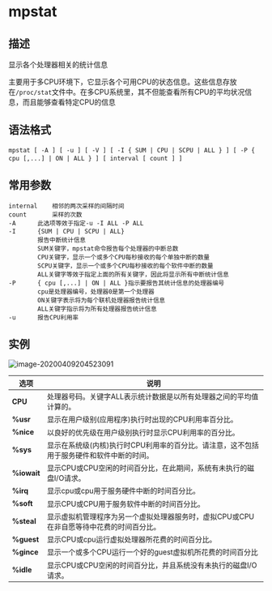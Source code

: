 # mpstat

## 描述

显示各个处理器相关的统计信息

主要用于多CPU环境下，它显示各个可用CPU的状态信息。这些信息存放在`/proc/stat`文件中。在多CPU系统里，其不但能查看所有CPU的平均状况信息，而且能够查看特定CPU的信息

## 语法格式

```shell
mpstat [ -A ] [ -u ] [ -V ] [ -I { SUM | CPU | SCPU | ALL } ] [ -P { cpu [,...] | ON | ALL } ] [ interval [ count ] ]
```

## 常用参数

```shell
internal	相邻的两次采样的间隔时间
count		采样的次数
-A		此选项等效于指定-u -I ALL -P ALL
-I		{SUM | CPU | SCPU | ALL}
        报告中断统计信息
        SUM关键字，mpstat命令报告每个处理器的中断总数
        CPU关键字，显示一个或多个CPU每秒接收的每个单独中断的数量
        SCPU关键字，显示一个或多个CPU每秒接收的每个软件中断的数量
        ALL关键字等效于指定上面的所有关键字，因此将显示所有中断统计信息
-P		{ cpu [,...] | ON | ALL }指示要报告其统计信息的处理器编号
		cpu是处理器编号，处理器0是第一个处理器
		ON关键字表示将为每个联机处理器报告统计信息
		ALL关键字指示将为所有处理器报告统计信息
-u		报告CPU利用率
```

## 实例

![image-20200409204523091](..\..\images\image-20200409204523091.png)

| 选项        | 说明                                                         |
| ----------- | ------------------------------------------------------------ |
| **CPU**     | 处理器号码。关键字ALL表示统计数据是以所有处理器之间的平均值计算的。 |
| **%usr**    | 显示在用户级别(应用程序)执行时出现的CPU利用率百分比。        |
| **%nice**   | 以良好的优先级在用户级别执行时显示CPU利用率的百分比。        |
| **%sys**    | 显示在系统级(内核)执行时CPU利用率的百分比。请注意，这不包括用于服务硬件和软件中断的时间。 |
| **%iowait** | 显示CPU或CPU空闲的时间百分比，在此期间，系统有未执行的磁盘I/O请求。 |
| **%irq**    | 显示cpu或cpu用于服务硬件中断的时间百分比。                   |
| **%soft**   | 显示CPU或CPU用于服务软件中断的时间百分比。                   |
| **%steal**  | 显示虚拟机管理程序为另一个虚拟处理器服务时，虚拟CPU或CPU在非自愿等待中花费的时间百分比。 |
| **%guest**  | 显示CPU或cpu运行虚拟处理器所花费的时间百分比。               |
| **%gince**  | 显示一个或多个CPU运行一个好的guest虚拟机所花费的时间百分比   |
| **%idle**   | 显示CPU或CPU空闲的时间百分比，并且系统没有未执行的磁盘I/O请求。 |